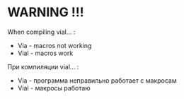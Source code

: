 # WARNING !!!
When compiling vial... :
* Via - macros not working
* Vial - macros work

При компиляции vial... :
* Via - программа неправильно работает с макросам
* Vial - макросы работаю